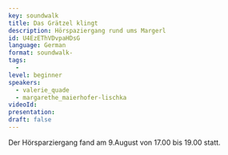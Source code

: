 ```yaml
---
key: soundwalk
title: Das Grätzel klingt
description: Hörspaziergang rund ums Margerl
id: U4EzEThVDvpaHDsG
language: German
format: soundwalk-
tags:
  - 
level: beginner
speakers:
  - valerie_quade
  - margarethe_maierhofer-lischka
videoId: 
presentation: 
draft: false
---
```

Der Hörsparziergang fand am 9.August von 17.00 bis 19.00 statt.
